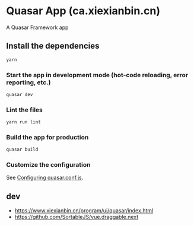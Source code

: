 # Quasar App (ca.xiexianbin.cn)

A Quasar Framework app

## Install the dependencies
```bash
yarn
```

### Start the app in development mode (hot-code reloading, error reporting, etc.)
```bash
quasar dev
```

### Lint the files
```bash
yarn run lint
```

### Build the app for production
```bash
quasar build
```

### Customize the configuration
See [Configuring quasar.conf.js](https://quasar.dev/quasar-cli/quasar-conf-js).

## dev

- https://www.xiexianbin.cn/program/ui/quasar/index.html
- https://github.com/SortableJS/vue.draggable.next
